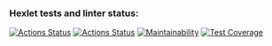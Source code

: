 ### Hexlet tests and linter status:
[![Actions Status](https://github.com/eropka11/frontend-project-lvl3/workflows/hexlet-check/badge.svg)](https://github.com/eropka11/frontend-project-lvl3/actions)
[![Actions Status](https://github.com/eropka11/frontend-project-lvl3/workflows/eslint-check/badge.svg)](https://github.com/eropka11/frontend-project-lvl3/actions)
[![Maintainability](https://api.codeclimate.com/v1/badges/daf9e8f55740611e42ee/maintainability)](https://codeclimate.com/github/eropka11/frontend-project-lvl3/maintainability)
[![Test Coverage](https://api.codeclimate.com/v1/badges/daf9e8f55740611e42ee/test_coverage)](https://codeclimate.com/github/eropka11/frontend-project-lvl3/test_coverage)
